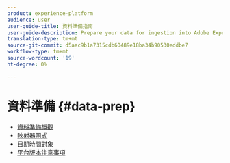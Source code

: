 ```yaml
---
product: experience-platform
audience: user
user-guide-title: 資料準備指南
user-guide-description: Prepare your data for ingestion into Adobe Experience Platform.
translation-type: tm+mt
source-git-commit: d5aac9b1a7315cdb60489e18ba34b90530eddbe7
workflow-type: tm+mt
source-wordcount: '19'
ht-degree: 0%

---
```



# 資料準備 {#data-prep}

* [資料準備概觀](home.md)
* [映射器函式](functions.md)
* [日期時間對象](dates.md)
* [平台版本注意事項](https://www.adobe.com/go/platform-release-notes-en)
